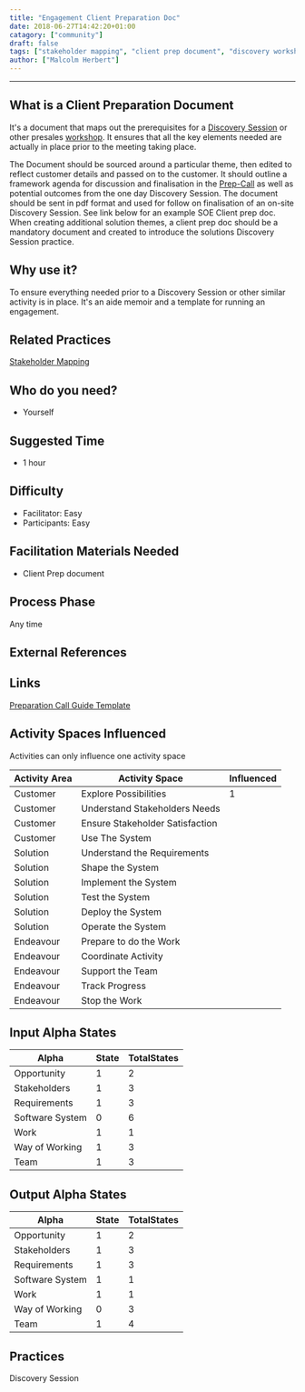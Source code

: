 ```yaml
---
title: "Engagement Client Preparation Doc"
date: 2018-06-27T14:42:20+01:00
catagory: ["community"]
draft: false
tags: ["stakeholder mapping", "client prep document", "discovery workshops"]
author: ["Malcolm Herbert"]
---
```


----------

## What is a Client Preparation Document

It's a document that maps out the prerequisites for a [Discovery Session](/practices/discovery-session) or other presales [workshop](/tags/workshop). It ensures that all the key elements needed are actually in place prior to the
meeting taking place.  

The Document should be sourced around a particular theme, then edited to reflect customer details and passed on to the customer. It should outline a framework agenda for discussion and finalisation in the [Prep-Call](/practices/prep-call) as well as potential outcomes from the one day Discovery Session.
The document should be sent in pdf format and used for follow on finalisation of an on-site Discovery Session.
See link below for an example SOE Client prep doc.
When creating additional solution themes, a client prep doc should be a mandatory document and created to introduce the solutions Discovery Session practice.    

## Why use  it?

To ensure everything needed prior to a Discovery Session or other similar activity is in place. It's an aide memoir and a template for running an engagement.

## Related Practices

[Stakeholder Mapping](/practices/stakeholder-mapping)


## Who do you need?

- Yourself

## Suggested Time

- 1 hour


## Difficulty
- Facilitator: Easy
- Participants: Easy


## Facilitation Materials Needed

- Client Prep document

## Process Phase
Any time

## External References

## Links
[Preparation Call Guide Template](https://github.com/SEMAT-Exists-Org/content-activities/blob/master/preparation-call-guide-template-01.pdf)


## Activity Spaces Influenced
Activities can only influence one activity space

| Activity Area | Activity Space | Influenced |
|---------------|----------------|------------|
|Customer|Explore Possibilities|1|
|Customer|Understand Stakeholders Needs||
|Customer|Ensure Stakeholder Satisfaction||
|Customer|Use The System||
|Solution|Understand the Requirements||
|Solution|Shape the System||
|Solution|Implement the System||
|Solution|Test the System||
|Solution|Deploy the System||
|Solution|Operate the System||
|Endeavour|Prepare to do the Work||
|Endeavour|Coordinate Activity||
|Endeavour|Support the Team||
|Endeavour|Track Progress||
|Endeavour|Stop the Work||

## Input Alpha States
Alpha | State | TotalStates
---| --- | ---
Opportunity|1|2
Stakeholders|1|3
Requirements|1|3
Software System|0|6
Work|1|1
Way of Working|1|3
Team|1|3

## Output Alpha States
Alpha | State | TotalStates
---| --- | ---
Opportunity|1|2
Stakeholders|1|3
Requirements|1|3
Software System|1|1
Work|1|1
Way of Working|0|3
Team|1|4


## Practices
Discovery Session
